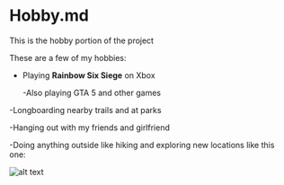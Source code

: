 # Hobby.md
This is the hobby portion of the project

These are a few of my hobbies:

- Playing **Rainbow Six Siege** on Xbox
  
   -Also playing GTA 5 and other games
  
-Longboarding nearby trails and at parks

-Hanging out with my friends and girlfriend

-Doing anything outside like hiking and exploring new locations like this one:


![alt text](http://picsum.photos/200/200)

